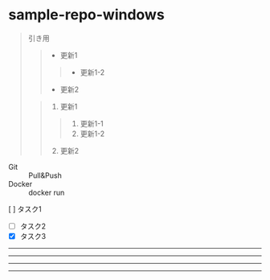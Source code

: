 # sample-repo-windows
> 引き用
>>* 更新1
>>>  * 更新1-2
>>* 更新2
>
>>1. 更新1
>>>    1. 更新1-1 
>>>    2. 更新1-2  
>>2. 更新2

<dl>
  <dt>Git</dt>
  <dd>Pull&Push</dd>
  <dt>Docker</dt>
  <dd>docker run</dd>
</dl>

 [ ] タスク1
- [ ] タスク2
- [x] タスク3

***
* * *
--- 
- - -  